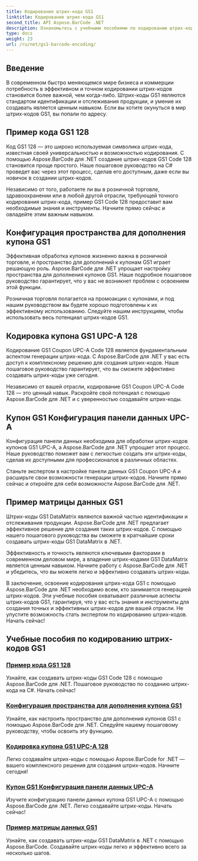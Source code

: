 ```yaml
---
title: Кодирование штрих-кода GS1
linktitle: Кодирование штрих-кода GS1
second_title: API Aspose.BarCode .NET
description: Ознакомьтесь с учебными пособиями по кодированию штрих-кодов GS1 для Aspose.BarCode в .NET. С легкостью создавайте штрих-коды GS1 Code 128, UPC-A и DataMatrix. Начать сейчас!
type: docs
weight: 23
url: /ru/net/gs1-barcode-encoding/
---
```


## Введение
В современном быстро меняющемся мире бизнеса и коммерции потребность в эффективном и точном кодировании штрих-кодов становится более важной, чем когда-либо. Штрих-коды GS1 являются стандартом идентификации и отслеживания продукции, и умение их создавать является ценным навыком. Если вы хотите окунуться в мир штрих-кодов GS1, вы попали по адресу.

## Пример кода GS1 128

Код GS1 128 — это широко используемая символика штрих-кода, известная своей универсальностью и возможностью кодирования. С помощью Aspose.BarCode для .NET создание штрих-кодов GS1 Code 128 становится проще простого. Наше пошаговое руководство на C# проведет вас через этот процесс, сделав его доступным, даже если вы новичок в создании штрих-кодов.

Независимо от того, работаете ли вы в розничной торговле, здравоохранении или в любой другой отрасли, требующей точного кодирования штрих-кода, пример GS1 Code 128 предоставит вам необходимые знания и инструменты. Начните прямо сейчас и овладейте этим важным навыком.

## Конфигурация пространства для дополнения купона GS1

Эффективная обработка купонов жизненно важна в розничной торговле, и пространство для дополнений к купонам GS1 играет решающую роль. Aspose.BarCode для .NET упрощает настройку пространства для дополнения купонов GS1. Наше подробное пошаговое руководство гарантирует, что у вас не возникнет проблем с освоением этой функции.

Розничная торговля полагается на промоакции с купонами, и под нашим руководством вы будете хорошо подготовлены к их эффективному использованию. Следуйте нашим инструкциям, чтобы использовать весь потенциал штрих-кодов GS1.

## Кодировка купона GS1 UPC-A 128

Кодирование GS1 Coupon UPC-A Code 128 является фундаментальным аспектом генерации штрих-кода. С Aspose.BarCode для .NET у вас есть доступ к комплексному решению для создания штрих-кодов. Наше пошаговое руководство гарантирует, что вы сможете эффективно создавать штрих-коды уже сегодня.

Независимо от вашей отрасли, кодирование GS1 Coupon UPC-A Code 128 — это ценный навык. Раскройте свой потенциал с помощью Aspose.BarCode для .NET и с уверенностью создавайте штрих-коды.

## Купон GS1 Конфигурация панели данных UPC-A

Конфигурация панели данных необходима для обработки штрих-кодов купонов GS1 UPC-A, а Aspose.BarCode для .NET упрощает этот процесс. Наше руководство поможет вам с легкостью создать эти штрих-коды, сделав их доступными для профессионалов в различных областях.

Станьте экспертом в настройке панели данных GS1 Coupon UPC-A и расширьте свои возможности генерации штрих-кодов. Начните прямо сейчас и откройте для себя возможности Aspose.BarCode для .NET.

## Пример матрицы данных GS1

Штрих-коды GS1 DataMatrix являются важной частью идентификации и отслеживания продукции. Aspose.BarCode для .NET предлагает эффективное решение для создания таких штрих-кодов. С помощью нашего пошагового руководства вы сможете в кратчайшие сроки создавать штрих-коды GS1 DataMatrix в .NET.

Эффективность и точность являются ключевыми факторами в современном деловом мире, а владение штрих-кодами GS1 DataMatrix является ценным навыком. Начните работу с Aspose.BarCode для .NET и убедитесь, что вы можете легко и эффективно создавать штрих-коды.

В заключение, освоение кодирования штрих-кода GS1 с помощью Aspose.BarCode для .NET необходимо всем, кто занимается генерацией штрих-кодов. Эти учебные пособия охватывают различные аспекты штрих-кодов GS1, гарантируя, что у вас есть знания и инструменты для создания точных и эффективных штрих-кодов для вашей отрасли. Не упустите возможность стать экспертом по кодированию штрих-кодов. Начать сейчас!
## Учебные пособия по кодированию штрих-кодов GS1
### [Пример кода GS1 128](./gs1-code-128-example/)
Узнайте, как создавать штрих-коды GS1 Code 128 с помощью Aspose.BarCode для .NET. Пошаговое руководство по созданию штрих-кода на C#. Начать сейчас!
### [Конфигурация пространства для дополнения купона GS1](./gs1-coupon-supplement-space-configuration/)
Узнайте, как настроить пространство для дополнения купонов GS1 с помощью Aspose.BarCode для .NET. Следуйте нашему пошаговому руководству, чтобы освоить эту функцию.
### [Кодировка купона GS1 UPC-A 128](./gs1-coupon-upc-a-code-128-encoding/)
Легко создавайте штрих-коды с помощью Aspose.BarCode for .NET — вашего комплексного решения для создания штрих-кодов. Начните сегодня!
### [Купон GS1 Конфигурация панели данных UPC-A](./gs1-coupon-upc-a-databar-configuration/)
Изучите конфигурацию панели данных купона GS1 UPC-A с помощью Aspose.BarCode для .NET. Легко создавайте штрих-коды. Начать сейчас!
### [Пример матрицы данных GS1](./gs1-datamatrix-example/)
Узнайте, как создавать штрих-коды GS1 DataMatrix в .NET с помощью Aspose.BarCode. Создавайте штрих-коды легко и эффективно всего за несколько шагов.